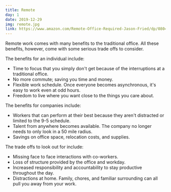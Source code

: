 ```yaml
---
title: Remote
day: 1
date: 2019-12-29
img: remote.jpg
link: https://www.amazon.com/Remote-Office-Required-Jason-Fried/dp/0804137501/
---
```


Remote work comes with many benefits to the traditional office. All
these benefits, however, come with some serious trade offs to
consider.

The benefits for an individual include:

- Time to focus that you simply don't get because of the interruptions
  at a traditional office.
- No more commute; saving you time and money.
- Flexible work schedule. Once everyone becomes asynchronous, it's
  easy to work even at odd hours.
- Freedom to live where you want close to the things you care about.

The benefits for companies include:

- Workers that can perform at their best because they aren't
  distracted or limited to the 9-5 schedule.
- Talent from anywhere becomes available. The company no longer needs
  to only look in a 50 mile radius.
- Savings on office space, relocation costs, and supplies.

The trade offs to look out for include:

- Missing face to face interactions with co-workers.
- Loss of structure provided by the office and workday.
- Increased responsibility and accountability to stay productive
  throughout the day.
- Distractions at home. Family, chores, and familiar surrounding can
  all pull you away from your work.
